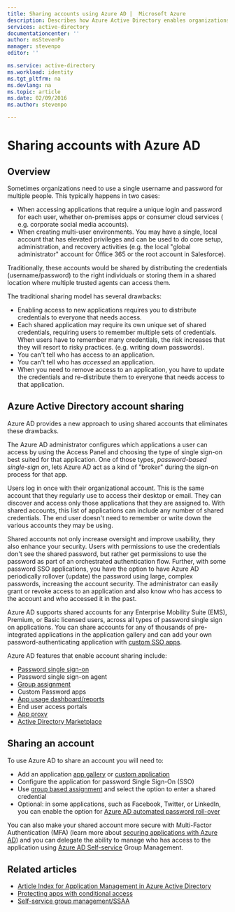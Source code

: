 ```yaml
---
title: Sharing accounts using Azure AD |  Microsoft Azure
description: Describes how Azure Active Directory enables organizations to securely share accounts for on-premises apps and consumer cloud services.
services: active-directory
documentationcenter: ''
author: msStevenPo
manager: stevenpo
editor: ''

ms.service: active-directory
ms.workload: identity
ms.tgt_pltfrm: na
ms.devlang: na
ms.topic: article
ms.date: 02/09/2016
ms.author: stevenpo

---
```

# Sharing accounts with Azure AD
## Overview
Sometimes organizations need to use a single username and password for multiple people. This typically happens in two cases:

* When accessing applications that require a unique login and password for each user, whether on-premises apps or consumer cloud services ( e.g. corporate social media accounts).
* When creating multi-user environments. You may have a single, local account that has elevated privileges and can be used to do core setup, administration, and recovery activities (e.g. the local "global administrator" account for Office 365 or the root account in Salesforce).

Traditionally, these accounts would be shared by distributing the credentials (username/password) to the right individuals or storing them in a shared location where multiple trusted agents can access them.

The traditional sharing model has several drawbacks:

* Enabling access to new applications requires you to distribute credentials to everyone that needs access.
* Each shared application may require its own unique set of shared credentials, requiring users to remember multiple sets of credentials. When users have to remember many credentials, the risk increases that they will resort to risky practices. (e.g. writing down passwords).
* You can't tell who has access to an application.
* You can't tell who has *accessed* an application.
* When you need to remove access to an application, you have to update the credentials and re-distribute them to everyone that needs access to that application.

## Azure Active Directory account sharing
Azure AD provides a new approach to using shared accounts that eliminates these drawbacks.

The Azure AD administrator configures which applications a user can access by using the Access Panel and choosing the type of single sign-on best suited for that application. One of those types, *password-based single-sign on*, lets Azure AD act as a kind of "broker" during the sign-on process for that app.

Users log in once with their organizational account. This is the same account that they regularly use to access their desktop or email. They can discover and access only those applications that they are assigned to. With shared accounts, this list of applications can include any number of shared credentials. The end user doesn't need to remember or write down the various accounts they may be using.

Shared accounts not only increase oversight and improve usability, they also enhance your security. Users with permissions to use the credentials don't see the shared password, but rather get permissions to use the password as part of an orchestrated authentication flow. Further, with some password SSO applications, you have the option to have Azure AD periodically rollover (update) the password using large, complex passwords, increasing the account security. The administrator can easily grant or revoke access to an application and also know who has access to the account and who accessed it in the past.

Azure AD supports shared accounts for any Enterprise Mobility Suite (EMS), Premium, or Basic licensed users, across all types of password single sign on applications. You can share accounts for any of thousands of pre-integrated applications in the application gallery and can add your own password-authenticating application with [custom SSO apps](active-directory-sso-integrate-saas-apps.md).

Azure AD features that enable account sharing include:

* [Password single sign-on](active-directory-appssoaccess-whatis.md#password-based-single-sign-on)
* Password single sign-on agent
* [Group assignment](active-directory-accessmanagement-self-service-group-management.md)
* Custom Password apps
* [App usage dashboard/reports](active-directory-passwords-get-insights.md)
* End user access portals
* [App proxy](active-directory-application-proxy-get-started.md)
* [Active Directory Marketplace](https://azure.microsoft.com/marketplace/active-directory/all/)

## Sharing an account
To use Azure AD to share an account you will need to:

* Add an application [app gallery](https://azure.microsoft.com/marketplace/active-directory/) or [custom application](http://blogs.technet.com/b/ad/archive/2015/06/17/bring-your-own-app-with-azure-ad-self-service-saml-configuration-gt-now-in-preview.aspx)
* Configure the application for password Single Sign-On (SSO)
* Use [group based assignment](active-directory-accessmanagement-group-saasapps.md) and select the option to enter a shared credential
* Optional: in some applications, such as Facebook, Twitter, or LinkedIn, you can enable the option for [Azure AD automated password roll-over](http://blogs.technet.com/b/ad/archive/2015/02/20/azure-ad-automated-password-roll-over-for-facebook-twitter-and-linkedin-now-in-preview.aspx)

You can also make your shared account more secure with Multi-Factor Authentication (MFA) (learn more about [securing applications with Azure AD](../multi-factor-authentication/multi-factor-authentication-get-started.md)) and you can delegate the ability to manage who has access to the application using [Azure AD Self-service](active-directory-accessmanagement-self-service-group-management.md) Group Management.

## Related articles
* [Article Index for Application Management in Azure Active Directory](active-directory-apps-index.md)
* [Protecting apps with conditional access](active-directory-conditional-access.md)
* [Self-service group management/SSAA](active-directory-accessmanagement-self-service-group-management.md)

